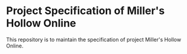 # Project Specification of Miller's Hollow Online

This repository is to maintain the specification of project Miller's Hollow Online.
